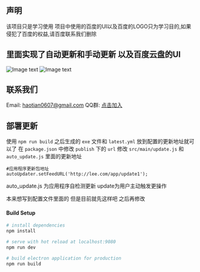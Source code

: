 ## 声明
该项目只是学习使用 项目中使用的百度的UI以及百度的LOGO只为学习目的,如果侵犯了百度的权益,请百度联系我们删除

## 里面实现了自动更新和手动更新 以及百度云盘的UI
![Image text](https://github.com/lihaotian0607/baidupan/blob/master/screenshot/1.gif?raw=true)
![Image text](https://github.com/lihaotian0607/baidupan/blob/master/screenshot/2.png?raw=true)
## 联系我们
Email: haotian0607@gmail.com
QQ群: [点击加入](https://shang.qq.com/wpa/qunwpa?idkey=68670d406ff42150f78000829448ebf700c3a92617025155f9864366c3d04654)

## 部署更新
使用 `npm run build` 之后生成的 `exe` 文件和 `latest.yml` 放到配置的更新地址就可以了
在 `package.json` 中修改 `publish` 下的 `url`
修改 `src/main/update.js` 和 `auto_update.js` 里面的更新地址

```
#应用程序更新包地址
autoUpdater.setFeedURL('http://lee.com/app/update1');
```

auto_update.js 为应用程序自检测更新
update为用户主动触发更操作

本来想写到配置文件里面的 但是目前就先这样吧 之后再修改


#### Build Setup

``` bash
# install dependencies
npm install

# serve with hot reload at localhost:9080
npm run dev

# build electron application for production
npm run build


```

